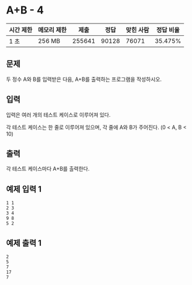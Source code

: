 # A+B - 4
|시간 제한	|메모리 제한|	제출	|정답|	맞힌 사람|	정답 비율|
|---|---|---|---|---|---|
|1 초|	256 MB|	255641	|90128|	76071|	35.475%|

## 문제

두 정수 A와 B를 입력받은 다음, A+B를 출력하는 프로그램을 작성하시오.

## 입력

입력은 여러 개의 테스트 케이스로 이루어져 있다.

각 테스트 케이스는 한 줄로 이루어져 있으며, 각 줄에 A와 B가 주어진다. (0 < A, B < 10)

## 출력

각 테스트 케이스마다 A+B를 출력한다.

## 예제 입력 1
```
1 1
2 3
3 4
9 8
5 2
```

## 예제 출력 1
```
2
5
7
17
7
```